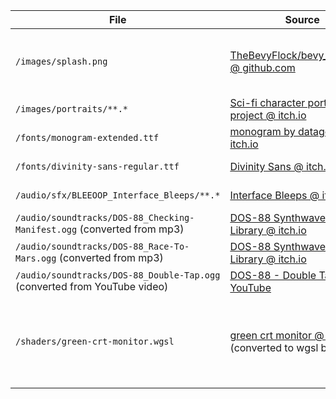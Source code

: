 |File|Source|Attribution|License|
|---|---|---|---|
|`/images/splash.png`|[TheBevyFlock/bevy_quickstart @ github.com](https://github.com/TheBevyFlock/bevy_quickstart)|All rights reserved by the Bevy Foundation.|Permission granted for splash screen use when unmodified.|
|`/images/portraits/**.*`|[Sci-fi character portraits project @ itch.io](https://ashen-victor.itch.io/sci-fi-character-portraits-poject)|[Ashen Victor (@ashen-victor)](https://ashen-victor.itch.io)|[CC BY-NC 4.0](https://creativecommons.org/licenses/by-nc/4.0/legalcode)|
|`/fonts/monogram-extended.ttf`|[monogram by datagoblin @ itch.io](https://datagoblin.itch.io/monogram)|[datagoblin](https://datagoblin.itch.io/)|CC-0|
|`/fonts/divinity-sans-regular.ttf`|[Divinity Sans @ itch.io](https://of-eidolons.itch.io/divinity-sans)|[j fischer (@of_eidolons)](https://www.fischermade.xyz/)|None|
|`/audio/sfx/BLEEOOP_Interface_Bleeps/**.*`|[Interface Bleeps @ itch.io](https://bleeoop.itch.io/interface-bleeps)|[bleeoop](https://bleeoop.itch.io/)|[BLEEOOP Sound Library License](/assets/audio/sfx/BLEEOOP_Interface_Bleeps/BLEOOP%20Sound%20Library%20License.pdf)|
|`/audio/soundtracks/DOS-88_Checking-Manifest.ogg` (converted from mp3)|[DOS-88 Synthwave Music Library @ itch.io](https://dos88.itch.io/dos-88-music-library)|[DOS-88 (@DOSEightyEight)](https://dos88.bandcamp.com/)|[CC-0](https://creativecommons.org/public-domain/cc0/)|
|`/audio/soundtracks/DOS-88_Race-To-Mars.ogg` (converted from mp3)|[DOS-88 Synthwave Music Library @ itch.io](https://dos88.itch.io/dos-88-music-library)|[DOS-88 (@DOSEightyEight)](https://dos88.bandcamp.com/)|[CC-0](https://creativecommons.org/public-domain/cc0/)|
|`/audio/soundtracks/DOS-88_Double-Tap.ogg` (converted from YouTube video)|[DOS-88 - Double Tap @ YouTube](https://www.youtube.com/watch?v=oJBlkuF0a9o)|[DOS-88 (@DOSEightyEight)](https://dos88.bandcamp.com/)|[CC-0](https://creativecommons.org/public-domain/cc0/)|
|`/shaders/green-crt-monitor.wgsl`|[green crt monitor @ shadertoy](https://www.shadertoy.com/view/MtdSWn) (converted to wgsl by me)|[florian berger (flockaroo)](https://www.shadertoy.com/user/flockaroo)|Creative Commons Attribution-NonCommercial-ShareAlike 3.0 Unported License|
